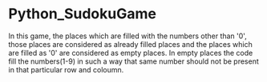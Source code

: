 # Python_SudokuGame
In this game, the places which are filled with the numbers other than '0', those places are considered as already filled places and the places which are filled as '0' are considered as empty places. In empty places the code fill the numbers(1-9) in such a way that same number should not be present in that particular row and coloumn.

